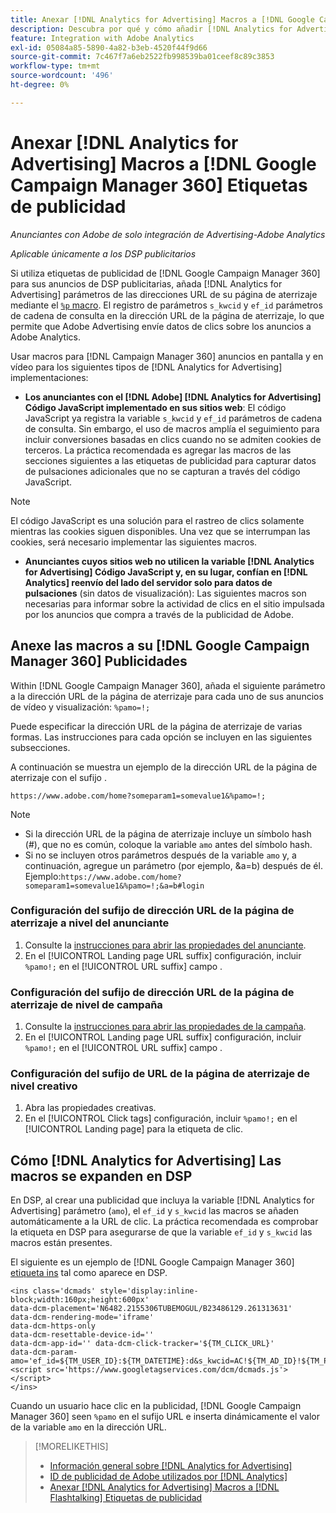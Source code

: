 ```yaml
---
title: Anexar [!DNL Analytics for Advertising] Macros a [!DNL Google Campaign Manager 360] Etiquetas de publicidad
description: Descubra por qué y cómo añadir [!DNL Analytics for Advertising] macros a su [!DNL Google Campaign Manager 360] etiquetas de publicidad
feature: Integration with Adobe Analytics
exl-id: 05084a85-5890-4a82-b3eb-4520f44f9d66
source-git-commit: 7c467f7a6eb2522fb998539ba01ceef8c89c3853
workflow-type: tm+mt
source-wordcount: '496'
ht-degree: 0%

---
```


# Anexar [!DNL Analytics for Advertising] Macros a [!DNL Google Campaign Manager 360] Etiquetas de publicidad

*Anunciantes con Adobe de solo integración de Advertising-Adobe Analytics*

*Aplicable únicamente a los DSP publicitarios*

Si utiliza etiquetas de publicidad de [!DNL Google Campaign Manager 360] para sus anuncios de DSP publicitarias, añada [!DNL Analytics for Advertising] parámetros de las direcciones URL de su página de aterrizaje mediante el [`%p` macro](https://support.google.com/campaignmanager/table/6096962). El registro de parámetros `s_kwcid` y `ef_id` parámetros de cadena de consulta en la dirección URL de la página de aterrizaje, lo que permite que Adobe Advertising envíe datos de clics sobre los anuncios a Adobe Analytics.

Usar macros para [!DNL Campaign Manager 360] anuncios en pantalla y en vídeo para los siguientes tipos de [!DNL Analytics for Advertising] implementaciones:

* **Los anunciantes con el [!DNL Adobe] [!DNL Analytics for Advertising] Código JavaScript implementado en sus sitios web**: El código JavaScript ya registra la variable `s_kwcid` y `ef_id` parámetros de cadena de consulta. Sin embargo, el uso de macros amplía el seguimiento para incluir conversiones basadas en clics cuando no se admiten cookies de terceros. La práctica recomendada es agregar las macros de las secciones siguientes a las etiquetas de publicidad para capturar datos de pulsaciones adicionales que no se capturan a través del código JavaScript.

>[!NOTE]
>
>El código JavaScript es una solución para el rastreo de clics solamente mientras las cookies siguen disponibles. Una vez que se interrumpan las cookies, será necesario implementar las siguientes macros.

* **Anunciantes cuyos sitios web no utilicen la variable [!DNL Analytics for Advertising] Código JavaScript y, en su lugar, confían en [!DNL Analytics] reenvío del lado del servidor solo para datos de pulsaciones** (sin datos de visualización): Las siguientes macros son necesarias para informar sobre la actividad de clics en el sitio impulsada por los anuncios que compra a través de la publicidad de Adobe.

## Anexe las macros a su [!DNL Google Campaign Manager 360] Publicidades

Within [!DNL Google Campaign Manager 360], añada el siguiente parámetro a la dirección URL de la página de aterrizaje para cada uno de sus anuncios de vídeo y visualización: `%pamo=!;`

Puede especificar la dirección URL de la página de aterrizaje de varias formas. Las instrucciones para cada opción se incluyen en las siguientes subsecciones.

A continuación se muestra un ejemplo de la dirección URL de la página de aterrizaje con el sufijo .

```
https://www.adobe.com/home?someparam1=somevalue1&%pamo=!;
```

>[!NOTE]
>
>
>* Si la dirección URL de la página de aterrizaje incluye un símbolo hash (#), que no es común, coloque la variable `amo` antes del símbolo hash.
>* Si no se incluyen otros parámetros después de la variable `amo` y, a continuación, agregue un parámetro (por ejemplo, &amp;a=b) después de él. Ejemplo:`https://www.adobe.com/home?someparam1=somevalue1&%pamo=!;&a=b#login`


### Configuración del sufijo de dirección URL de la página de aterrizaje a nivel del anunciante

1. Consulte la [instrucciones para abrir las propiedades del anunciante](https://support.google.com/campaignmanager/answer/2829344).
1. En el [!UICONTROL Landing page URL suffix] configuración, incluir `%pamo!;` en el [!UICONTROL URL suffix] campo .

### Configuración del sufijo de dirección URL de la página de aterrizaje de nivel de campaña

1. Consulte la [instrucciones para abrir las propiedades de la campaña](https://support.google.com/campaignmanager/answer/2838056#set).
1. En el [!UICONTROL Landing page URL suffix] configuración, incluir `%pamo!;` en el [!UICONTROL URL suffix] campo .

### Configuración del sufijo de URL de la página de aterrizaje de nivel creativo

1. Abra las propiedades creativas.
1. En el [!UICONTROL Click tags] configuración, incluir `%pamo!;` en el [!UICONTROL Landing page] para la etiqueta de clic.

## Cómo [!DNL Analytics for Advertising] Las macros se expanden en DSP

En DSP, al crear una publicidad que incluya la variable [!DNL Analytics for Advertising] parámetro (`amo`), el `ef_id` y `s_kwcid` las macros se añaden automáticamente a la URL de clic. La práctica recomendada es comprobar la etiqueta en DSP para asegurarse de que la variable `ef_id` y `s_kwcid` las macros están presentes.

El siguiente es un ejemplo de [!DNL Google Campaign Manager 360] [etiqueta ins](https://support.google.com/campaignmanager/answer/6080468) tal como aparece en DSP.

```
<ins class='dcmads' style='display:inline-block;width:160px;height:600px'
data-dcm-placement='N6482.2155306TUBEMOGUL/B23486129.261313631'
data-dcm-rendering-mode='iframe'
data-dcm-https-only
data-dcm-resettable-device-id=''
data-dcm-app-id='' data-dcm-click-tracker='${TM_CLICK_URL}'
data-dcm-param-amo='ef_id=${TM_USER_ID}:${TM_DATETIME}:d&s_kwcid=AC!${TM_AD_ID}!${TM_PLACEMENT_ID}'>
<script src='https://www.googletagservices.com/dcm/dcmads.js'></script>
</ins>
```

Cuando un usuario hace clic en la publicidad, [!DNL Google Campaign Manager 360] seen `%pamo` en el sufijo URL e inserta dinámicamente el valor de la variable `amo` en la dirección URL.

>[!MORELIKETHIS]
>
>* [Información general sobre [!DNL Analytics for Advertising]](overview.md)
>* [ID de publicidad de Adobe utilizados por [!DNL Analytics]](/help/integrations/analytics/ids.md)
>* [Anexar [!DNL Analytics for Advertising] Macros a [!DNL Flashtalking] Etiquetas de publicidad](macros-flashtalking.md)

